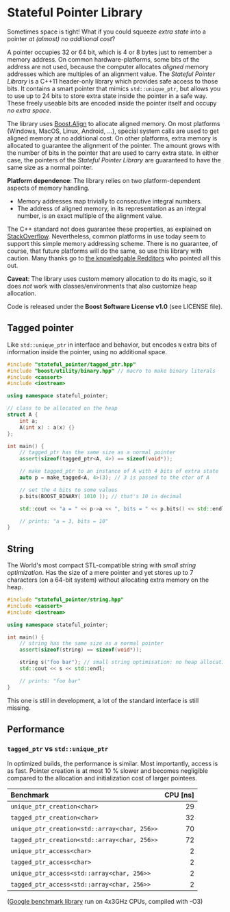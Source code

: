 # Stateful Pointer Library

Sometimes space is tight! What if you could squeeze *extra state* into a pointer *at (almost) no additional cost*?

A pointer occupies 32 or 64 bit, which is 4 or 8 bytes just to remember a memory address. On common hardware-platforms, some bits of the address are not used, because the computer allocates *aligned* memory addresses which are multiples of an alignment value. The *Stateful Pointer Library* is a C++11 header-only library which provides safe access to those bits. It contains a smart pointer that mimics `std::unique_ptr`, but allows you to use up to 24 bits to store extra state inside the pointer in a safe way. These freely useable bits are encoded inside the pointer itself and occupy *no extra space*.

The library uses [Boost.Align](http://www.boost.org/doc/libs/1_65_1/doc/html/align.html) to allocate aligned memory. On most platforms (Windows, MacOS, Linux, Android, ...), special system calls are used to get aligned memory at no additional cost. On other platforms, extra memory is allocated to guarantee the alignment of the pointer. The amount grows with the number of bits in the pointer that are used to carry extra state. In either case, the pointers of the *Stateful Pointer Library* are guaranteed to have the same size as a normal pointer.

**Platform dependence**: The library relies on two platform-dependent aspects of memory handling.

 * Memory addresses map trivially to consecutive integral numbers.
 * The address of aligned memory, in its representation as an integral number, is an exact multiple of the alignment value.

The C++ standard not does guarantee these properties, as explained on [StackOverflow](https://stackoverflow.com/questions/34737737/relation-between-numeric-representation-of-memory-address-and-alignment). Nevertheless, common platforms in use today seem to support this simple memory addressing scheme. There is no guarantee, of course, that future platforms will do the same, so use this library with caution. Many thanks go to [the knowledgable Redditors](https://redd.it/73rr47) who pointed all this out.

**Caveat**: The library uses custom memory allocation to do its magic, so it does *not* work with classes/environments that also customize heap allocation.

Code is released under the **Boost Software License v1.0** (see LICENSE file).

## Tagged pointer

Like `std::unique_ptr` in interface and behavior, but encodes `N` extra bits of information inside the pointer, using no additional space.

```c++
#include "stateful_pointer/tagged_ptr.hpp"
#include "boost/utility/binary.hpp" // macro to make binary literals
#include <cassert>
#include <iostream>

using namespace stateful_pointer;

// class to be allocated on the heap
struct A {
    int a;
    A(int x) : a(x) {}
};

int main() {
    // tagged_ptr has the same size as a normal pointer
    assert(sizeof(tagged_ptr<A, 4>) == sizeof(void*));

    // make tagged_ptr to an instance of A with 4 bits of extra state
    auto p = make_tagged<A, 4>(3); // 3 is passed to the ctor of A

    // set the 4 bits to some values
    p.bits(BOOST_BINARY( 1010 )); // that's 10 in decimal

    std::cout << "a = " << p->a << ", bits = " << p.bits() << std::endl;

    // prints: "a = 3, bits = 10"
}
```

## String

The World's most compact STL-compatible string with *small string optimization*. Has the size of a mere pointer and yet stores up to 7 characters (on a 64-bit system) without allocating extra memory on the heap.

```c++
#include "stateful_pointer/string.hpp"
#include <cassert>
#include <iostream>

using namespace stateful_pointer;

int main() {
    // string has the same size as a normal pointer
    assert(sizeof(string) == sizeof(void*));

    string s("foo bar"); // small string optimisation: no heap allocation
    std::cout << s << std::endl;

    // prints: "foo bar"
}
```

This one is still in development, a lot of the standard interface is still missing.

## Performance

### `tagged_ptr` vs `std::unique_ptr`

In optimized builds, the performance is similar. Most importantly, access is as fast. Pointer creation is at most 10 % slower and becomes negligible compared to the allocation and initialization cost of larger pointees.

|Benchmark                                   |CPU [ns]|
|:-------------------------------------------|-------:|
|`unique_ptr_creation<char>`                 |      29|
|`tagged_ptr_creation<char>`                 |      32|
|`unique_ptr_creation<std::array<char, 256>>`|      70|
|`tagged_ptr_creation<std::array<char, 256>>`|      72|
|`unique_ptr_access<char>`                   |       2|
|`tagged_ptr_access<char>`                   |       2|
|`unique_ptr_access<std::array<char, 256>>`  |       2|
|`tagged_ptr_access<std::array<char, 256>>`  |       2|

([Google benchmark library](https://github.com/google/benchmark) run on 4x3GHz CPUs, compiled with -O3)
